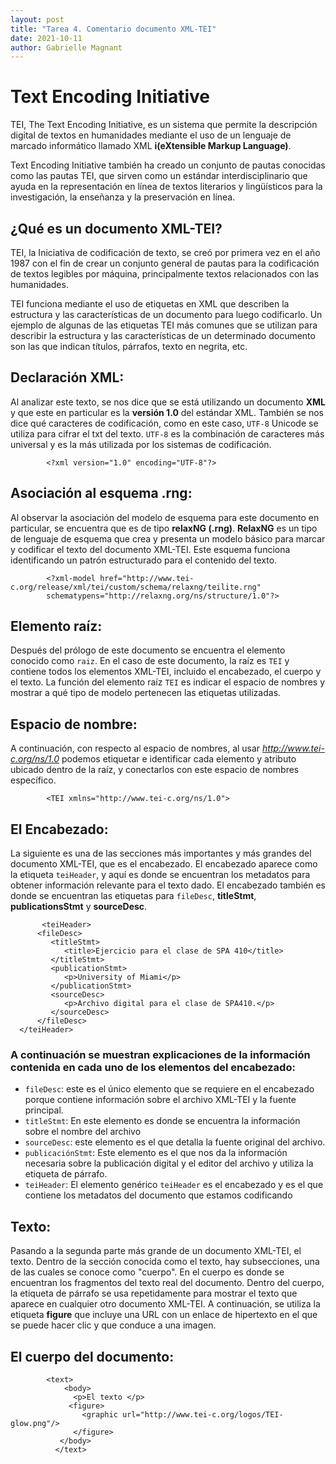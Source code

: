 ```yaml
---
layout: post
title: "Tarea 4. Comentario documento XML-TEI"
date: 2021-10-11
author: Gabrielle Magnant 
---
```

# Text Encoding Initiative

TEI, The Text Encoding Initiative, es un sistema que permite la descripción digital de textos en humanidades mediante el uso de un lenguaje de marcado informático llamado XML **i(eXtensible Markup Language)**.

Text Encoding Initiative también ha creado un conjunto de pautas conocidas como las pautas TEI, que sirven como un estándar interdisciplinario que ayuda en la representación en línea de textos literarios y lingüísticos para la investigación, la enseñanza y la preservación en línea.

## ¿Qué es un documento XML-TEI?
TEI, la Iniciativa de codificación de texto, se creó por primera vez en el año 1987 con el fin de crear un conjunto general de pautas para la codificación de textos legibles por máquina, principalmente textos relacionados con las humanidades.

TEI funciona mediante el uso de etiquetas en XML que describen la estructura y las características de un documento para luego codificarlo. Un ejemplo de algunas de las etiquetas TEI más comunes que se utilizan para describir la estructura y las características de un determinado documento son las que indican títulos, párrafos, texto en negrita, etc.

## Declaración XML:
Al analizar este texto, se nos dice que se está utilizando un documento **XML** y que este en particular es la **versión 1.0** del estándar XML. También se nos dice qué caracteres de codificación, como en este caso, `UTF-8` Unicode se utiliza para cifrar el txt del texto. `UTF-8` es la combinación de caracteres más universal y es la más utilizada por los sistemas de codificación.
```
        <?xml version="1.0" encoding="UTF-8"?>
 ```
 
## Asociación al esquema .rng:

Al observar la asociación del modelo de esquema para este documento en particular, se encuentra que es de tipo **relaxNG (.rng)**. **RelaxNG** es un tipo de lenguaje de esquema que crea y presenta un modelo básico para marcar y codificar el texto del documento XML-TEI. Este esquema funciona identificando un patrón estructurado para el contenido del texto.
```
        <?xml-model href="http://www.tei-c.org/release/xml/tei/custom/schema/relaxng/teilite.rng" 
        schematypens="http://relaxng.org/ns/structure/1.0"?>
```   

## Elemento raíz:
Después del prólogo de este documento se encuentra el elemento conocido como `raiz`. En el caso de este documento, la raíz es `TEI` y contiene todos los elementos XML-TEI, incluido el encabezado, el cuerpo y el texto. La función del elemento raíz `TEI` es indicar el espacio de nombres y mostrar a qué tipo de modelo pertenecen las etiquetas utilizadas.

## Espacio de nombre:
A continuación, con respecto al espacio de nombres, al usar *http://www.tei-c.org/ns/1.0* podemos etiquetar e identificar cada elemento y atributo ubicado dentro de la raíz, y conectarlos con este espacio de nombres específico.
```
        <TEI xmlns="http://www.tei-c.org/ns/1.0">
```

## El Encabezado:
La siguiente es una de las secciones más importantes y más grandes del documento XML-TEI, que es el encabezado. El encabezado aparece como la etiqueta `teiHeader`, y aquí es donde se encuentran los metadatos para obtener información relevante para el texto dado. El encabezado también es donde se encuentran las etiquetas para `fileDesc`, **titleStmt**, **publicationsStmt** y **sourceDesc**.
``` 
       <teiHeader>
      <fileDesc>
         <titleStmt>
            <title>Ejercicio para el clase de SPA 410</title>
         </titleStmt>
         <publicationStmt>
            <p>University of Miami</p>        
         </publicationStmt>
         <sourceDesc>
            <p>Archivo digital para el clase de SPA410.</p>
         </sourceDesc>
      </fileDesc>
  </teiHeader>
```      

### A continuación se muestran explicaciones de la información contenida en cada uno de los elementos del encabezado:

- `fileDesc`: este es el único elemento que se requiere en el encabezado porque contiene información sobre el archivo XML-TEI y la fuente principal.
- `titleStmt`: En este elemento es donde se encuentra la información sobre el nombre del archivo
- `sourceDesc`: este elemento es el que detalla la fuente original del archivo.
- `publicaciónStmt`: Este elemento es el que nos da la información necesaria sobre la publicación digital y el editor del archivo y utiliza la etiqueta de párrafo.
- `teiHeader`: El elemento genérico `teiHeader` es el encabezado y es el que contiene los metadatos del documento que estamos codificando

## Texto:

Pasando a la segunda parte más grande de un documento XML-TEI, el texto. Dentro de la sección conocida como el texto, hay subsecciones, una de las cuales se conoce como "cuerpo". En el cuerpo es donde se encuentran los fragmentos del texto real del documento. Dentro del cuerpo, la etiqueta de párrafo se usa repetidamente para mostrar el texto que aparece en cualquier otro documento XML-TEI. A continuación, se utiliza la etiqueta **figure** que incluye una URL con un enlace de hipertexto en el que se puede hacer clic y que conduce a una imagen.


## El cuerpo del documento:
```
        <text>
            <body>
              <p>El texto </p>
             <figure>
                <graphic url="http://www.tei-c.org/logos/TEI-glow.png"/>
              </figure>
           </body>
          </text>
  ```
                        
